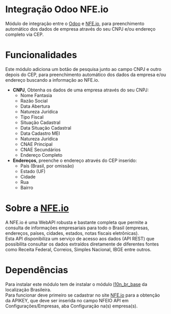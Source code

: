 Integração Odoo NFE.io
==========

Módulo de integração entre o [Odoo][1] e [NFE.io][2], para preenchimento automático dos dados de empresa através do seu CNPJ e/ou endereço completo via CEP.

# Funcionalidades

Este módulo adiciona um botão de pesquisa junto ao campo CNPJ e outro depois do CEP, para preenchimento automático dos dados da empresa e/ou endereço buscando a informação ao NFE.io.

- **CNPJ**, Obtenha os dados de uma empresa através do seu CNPJ:
  - Nome Fantasia
  - Razão Social
  - Data Abertura
  - Natureza Jurídica
  - Tipo Fiscal
  - Situação Cadastral
  - Data Situação Cadastral
  - Data Cadastro MEI
  - Natureza Jurídica
  - CNAE Principal
  - CNAE Secundários
  - Endereço Completo
- **Endereços**, preenche o endereço através do CEP inserido:
  - País (Brasil, por omissão)
  - Estado (UF)
  - Cidade
  - Rua
  - Bairro

# Sobre a [NFE.io][2]

A NFE.io é uma WebAPI robusta e bastante completa que permite a consulta de informações empresariais para todo o Brasil (empresas, endereços, países, cidades, estados, notas fiscais eletrônicas).  
Esta API disponibiliza um serviço de acesso aos dados (API REST) que possibilita consultar os dados extraídos diretamente de diferentes fontes como Receita Federal, Correios, Simples Nacional, IBGE entre outros.

# Dependências

Para instalar este módulo tem de instalar o módulo [l10n_br_base][4] da localização Brasileira.  
Para funcionar deve primeiro se cadastrar no site [NFE.io][3] para a obtenção da APIKEY, que deve ser inserida no campo NFEIO API em Configurações/Empresas, aba Configuração na(s) empresa(s).

[1]: http://www.odoo.com/
[2]: http://nfe.io/consultas-automatizadas/
[3]: http://app.nfeio.io/
[4]: https://github.com/odoobrasil-fiscal/l10n_br_core
